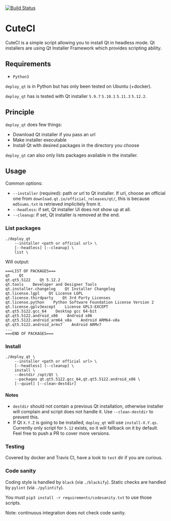 [![Build Status](https://travis-ci.org/hasboeuf/cuteci.svg?branch=master)](https://travis-ci.org/hasboeuf/cuteci)

# CuteCI

CuteCI is a simple script allowing you to install Qt in headless mode.
Qt installers are using Qt Installer Framework which provides scripting ability.

## Requirements

* `Python3`

`deploy_qt` is in Python but has only been tested on Ubuntu (+docker).

`deploy_qt` has is tested with Qt installer `5.9.7` `5.10.1` `5.11.3` `5.12.2`.

## Principle

`deploy_qt` does few things:
- Download Qt installer if you pass an url
- Make installer executable
- Install Qt with desired packages in the directory you choose

`deploy_qt` can also only lists packages available in the installer.

## Usage

Common options:
* `--installer` (required): path or url to Qt installer. If url, choose an official one from `download.qt.io/official_releases/qt/`, this is because `md5sums.txt` is retrieved implicitely from it.
* `--headless`: if set, Qt installer UI does not show up at all.
* `--cleanup`: if set, Qt installer is removed at the end.

### List packages

```
./deploy_qt
    --installer <path or official url> \
    [--headless] [--cleanup] \
    list \
```

Will output:

```
===LIST OF PACKAGES===
qt    Qt
qt.qt5.5122    Qt 5.12.2
qt.tools    Developer and Designer Tools
qt.installer.changelog    Qt Installer Changelog
qt.license.lgpl    Qt License LGPL
qt.license.thirdparty    Qt 3rd Party Licenses
qt.license.python    Python Software Foundation License Version 2
qt.license.gplv3except    License GPL3-EXCEPT
qt.qt5.5122.gcc_64    Desktop gcc 64-bit
qt.qt5.5122.android_x86    Android x86
qt.qt5.5122.android_arm64_v8a    Android ARM64-v8a
qt.qt5.5122.android_armv7    Android ARMv7
...
===END OF PACKAGES===
```

### Install

```
./deploy_qt \
    --installer <path or official url> \
    [--headless] [--cleanup] \
    install \
    --destdir /opt/Qt \
    --packages qt.qt5.5122.gcc_64,qt.qt5.5122.android_x86 \
    [--quiet] [--clean-destdir]
```

#### Notes

* `destdir` should not contain a previous Qt installation,
  otherwise installer will complain and script does not handle it. Use `--clean-destdir` to prevent this.
* If Qt `X.Y.Z` is going to be installed, `deploy_qt` will use `install-X.Y.qs`.
  Currently only script for `5.12` exists, so it will fallback on it by default.
  Feel free to push a PR to cover more versions.

### Testing

Covered by docker and Travis CI, have a look to `test` dir if you are curious.

### Code sanity

Coding style is handled by `black` (via `./blackify`).
Static checks are handled by `pylint` (via `./pylintify`).

You must `pip3 install -r requirements/codesanity.txt` to use those scripts.

Note: continuous integration does not check code sanity.
